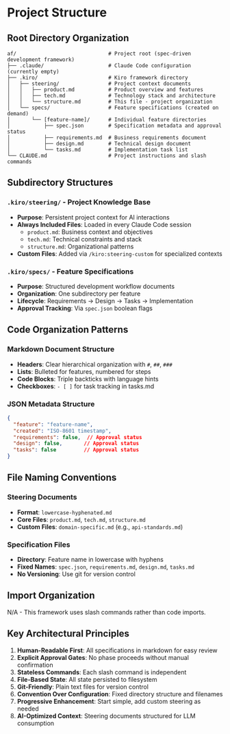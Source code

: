# Project Structure

## Root Directory Organization

```
af/                              # Project root (spec-driven development framework)
├── .claude/                     # Claude Code configuration (currently empty)
├── .kiro/                       # Kiro framework directory
│   ├── steering/                # Project context documents
│   │   ├── product.md           # Product overview and features
│   │   ├── tech.md              # Technology stack and architecture
│   │   └── structure.md         # This file - project organization
│   └── specs/                   # Feature specifications (created on demand)
│       └── [feature-name]/      # Individual feature directories
│           ├── spec.json        # Specification metadata and approval status
│           ├── requirements.md  # Business requirements document
│           ├── design.md        # Technical design document
│           └── tasks.md         # Implementation task list
└── CLAUDE.md                    # Project instructions and slash commands
```

## Subdirectory Structures

### `.kiro/steering/` - Project Knowledge Base
- **Purpose**: Persistent project context for AI interactions
- **Always Included Files**: Loaded in every Claude Code session
  - `product.md`: Business context and objectives
  - `tech.md`: Technical constraints and stack
  - `structure.md`: Organizational patterns
- **Custom Files**: Added via `/kiro:steering-custom` for specialized contexts

### `.kiro/specs/` - Feature Specifications
- **Purpose**: Structured development workflow documents
- **Organization**: One subdirectory per feature
- **Lifecycle**: Requirements → Design → Tasks → Implementation
- **Approval Tracking**: Via `spec.json` boolean flags

## Code Organization Patterns

### Markdown Document Structure
- **Headers**: Clear hierarchical organization with `#`, `##`, `###`
- **Lists**: Bulleted for features, numbered for steps
- **Code Blocks**: Triple backticks with language hints
- **Checkboxes**: `- [ ]` for task tracking in tasks.md

### JSON Metadata Structure
```json
{
  "feature": "feature-name",
  "created": "ISO-8601 timestamp",
  "requirements": false,  // Approval status
  "design": false,       // Approval status
  "tasks": false         // Approval status
}
```

## File Naming Conventions

### Steering Documents
- **Format**: `lowercase-hyphenated.md`
- **Core Files**: `product.md`, `tech.md`, `structure.md`
- **Custom Files**: `domain-specific.md` (e.g., `api-standards.md`)

### Specification Files
- **Directory**: Feature name in lowercase with hyphens
- **Fixed Names**: `spec.json`, `requirements.md`, `design.md`, `tasks.md`
- **No Versioning**: Use git for version control

## Import Organization

N/A - This framework uses slash commands rather than code imports.

## Key Architectural Principles

1. **Human-Readable First**: All specifications in markdown for easy review
2. **Explicit Approval Gates**: No phase proceeds without manual confirmation
3. **Stateless Commands**: Each slash command is independent
4. **File-Based State**: All state persisted to filesystem
5. **Git-Friendly**: Plain text files for version control
6. **Convention Over Configuration**: Fixed directory structure and filenames
7. **Progressive Enhancement**: Start simple, add custom steering as needed
8. **AI-Optimized Context**: Steering documents structured for LLM consumption